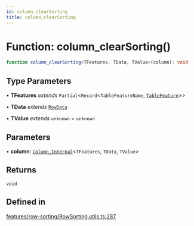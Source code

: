 ```yaml
---
id: column_clearSorting
title: column_clearSorting
---
```


# Function: column\_clearSorting()

```ts
function column_clearSorting<TFeatures, TData, TValue>(column): void
```

## Type Parameters

• **TFeatures** *extends* `Partial`\<`Record`\<`TableFeatureName`, [`TableFeature`](../interfaces/tablefeature.md)\>\>

• **TData** *extends* [`RowData`](../type-aliases/rowdata.md)

• **TValue** *extends* `unknown` = `unknown`

## Parameters

• **column**: [`Column_Internal`](../type-aliases/column_internal.md)\<`TFeatures`, `TData`, `TValue`\>

## Returns

`void`

## Defined in

[features/row-sorting/RowSorting.utils.ts:287](https://github.com/TanStack/table/blob/main/packages/table-core/src/features/row-sorting/RowSorting.utils.ts#L287)
